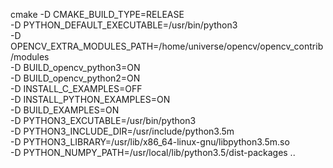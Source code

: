 cmake -D CMAKE_BUILD_TYPE=RELEASE \
-D PYTHON_DEFAULT_EXECUTABLE=/usr/bin/python3 \
-D OPENCV_EXTRA_MODULES_PATH=/home/universe/opencv/opencv_contrib/modules \
-D BUILD_opencv_python3=ON \
-D BUILD_opencv_python2=ON \
-D INSTALL_C_EXAMPLES=OFF \
-D INSTALL_PYTHON_EXAMPLES=ON \
-D BUILD_EXAMPLES=ON \
-D PYTHON3_EXCUTABLE=/usr/bin/python3 \
-D PYTHON3_INCLUDE_DIR=/usr/include/python3.5m \
-D PYTHON3_LIBRARY=/usr/lib/x86_64-linux-gnu/libpython3.5m.so \
-D PYTHON_NUMPY_PATH=/usr/local/lib/python3.5/dist-packages ..
